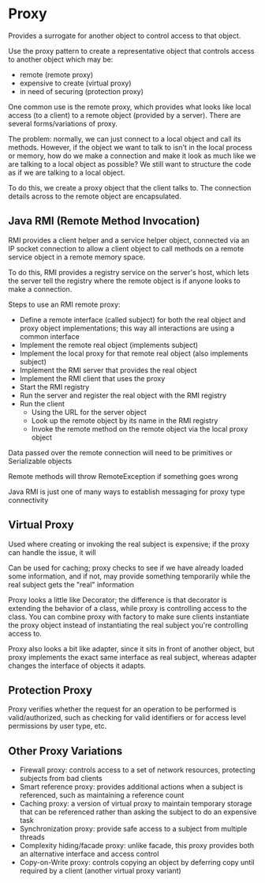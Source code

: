 # Proxy

Provides a surrogate for another object to control access to that object.

Use the proxy pattern to create a representative object that controls access to another object which may be:

- remote (remote proxy)
- expensive to create (virtual proxy)
- in need of securing (protection proxy)

One common use is the remote proxy, which provides what looks like local access (to a client) to a remote object (provided by a server). There are several forms/variations of proxy.

The problem: normally, we can just connect to a local object and call its methods. However, if the object we want to talk to isn't in the local process or memory, how do we make a connection and make it look as much like we are talking to a local object as possible? We still want to structure the code as if we are talking to a local object.

To do this, we create a proxy object that the client talks to. The connection details across to the remote object are encapsulated.

## Java RMI (Remote Method Invocation)

RMI provides a client helper and a service helper object, connected via an IP socket connection to allow a client object to call methods on a remote service object in a remote memory space.

To do this, RMI provides a registry service on the server's host, which lets the server tell the registry where the remote object is if anyone looks to make a connection.

Steps to use an RMI remote proxy:

- Define a remote interface (called subject) for both the real object and proxy object implementations; this way all interactions are using a common interface
- Implement the remote real object (implements subject)
- Implement the local proxy for that remote real object (also implements subject)
- Implement the RMI server that provides the real object
- Implement the RMI client that uses the proxy
- Start the RMI registry
- Run the server and register the real object with the RMI registry
- Run the client
    - Using the URL for the server object
    - Look up the remote object by its name in the RMI registry
    - Invoke the remote method on the remote object via the local proxy object

Data passed over the remote connection will need to be primitives or Serializable objects

Remote methods will throw RemoteException if something goes wrong

Java RMI is just one of many ways to establish messaging for proxy type connectivity

## Virtual Proxy

Used where creating or invoking the real subject is expensive; if the proxy can handle the issue, it will

Can be used for caching; proxy checks to see if we have already loaded some information, and if not, may provide something temporarily while the real subject gets the "real" information

Proxy looks a little like Decorator; the difference is that decorator is extending the behavior of a class, while proxy is controlling access to the class. You can combine proxy with factory to make sure clients instantiate the proxy object instead of instantiating the real subject you're controlling access to.

Proxy also looks a bit like adapter, since it sits in front of another object, but proxy implements the exact same interface as real subject, whereas adapter changes the interface of objects it adapts.

## Protection Proxy

Proxy verifies whether the request for an operation to be performed is valid/authorized, such as checking for valid identifiers or for access level permissions by user type, etc.

## Other Proxy Variations

- Firewall proxy: controls access to a set of network resources, protecting subjects from bad clients
- Smart reference proxy: provides additional actions when a subject is referenced, such as maintaining a reference count
- Caching proxy: a version of virtual proxy to maintain temporary storage that can be referenced rather than asking the subject to do an expensive task
- Synchronization proxy: provide safe access to a subject from multiple threads
- Complexity hiding/facade proxy: unlike facade, this proxy provides both an alternative interface and access control
- Copy-on-Write proxy: controls copying an object by deferring copy until required by a client (another virtual proxy variant)